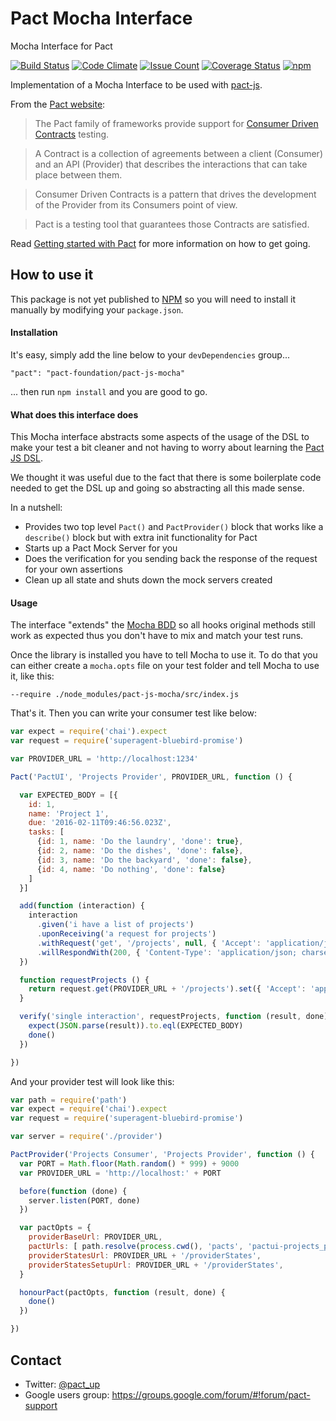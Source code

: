 # Pact Mocha Interface
Mocha Interface for Pact

[![Build Status](https://travis-ci.org/pact-foundation/pact-js-mocha.svg?branch=master)](https://travis-ci.org/pact-foundation/pact-js-mocha)
[![Code Climate](https://codeclimate.com/github/pact-foundation/pact-js-mocha/badges/gpa.svg)](https://codeclimate.com/github/pact-foundation/pact-js-mocha)
[![Issue Count](https://codeclimate.com/github/pact-foundation/pact-js-mocha/badges/issue_count.svg)](https://codeclimate.com/github/pact-foundation/pact-js-mocha)
[![Coverage Status](https://coveralls.io/repos/github/pact-foundation/pact-js-mocha/badge.svg?branch=master)](https://coveralls.io/github/pact-foundation/pact-js-mocha?branch=master)
[![npm](https://img.shields.io/github/license/pact-foundation/pact-js-mocha.svg?maxAge=2592000)](https://github.com/pact-foundation/pact-js-mocha/blob/master/LICENSE)

Implementation of a Mocha Interface to be used with [pact-js](https://github.com/pact-foundation/pact-js).

From the [Pact website](http://docs.pact.io/):

>The Pact family of frameworks provide support for [Consumer Driven Contracts](http://martinfowler.com/articles/consumerDrivenContracts.html) testing.

>A Contract is a collection of agreements between a client (Consumer) and an API (Provider) that describes the interactions that can take place between them.

>Consumer Driven Contracts is a pattern that drives the development of the Provider from its Consumers point of view.

>Pact is a testing tool that guarantees those Contracts are satisfied.

Read [Getting started with Pact](http://dius.com.au/2016/02/03/microservices-pact/) for more information on
how to get going.

## How to use it
This package is not yet published to [NPM](https://www.npmjs.com/) so you will need to install it manually by modifying your `package.json`.

#### Installation
It's easy, simply add the line below to your `devDependencies` group...
```
"pact": "pact-foundation/pact-js-mocha"
```
... then run `npm install` and you are good to go.

#### What does this interface does
This Mocha interface abstracts some aspects of the usage of the DSL to make your test a bit cleaner and not having to worry about learning the [Pact JS DSL](https://github.com/pact-foundation/pact-js).

We thought it was useful due to the fact that there is some boilerplate code needed to get the DSL up and going so abstracting all this made sense.

In a nutshell:
- Provides two top level `Pact()` and `PactProvider()` block that works like a `describe()` block but with extra init functionality for Pact
- Starts up a Pact Mock Server for you
- Does the verification for you sending back the response of the request for your own assertions
- Clean up all state and shuts down the mock servers created

#### Usage
The interface "extends" the [Mocha BDD](https://mochajs.org/#bdd) so all hooks original methods still work as expected thus you don't have to mix and match your test runs.

Once the library is installed you have to tell Mocha to use it. To do that you can either create a `mocha.opts` file on your test folder and tell Mocha to use it, like this:

```
--require ./node_modules/pact-js-mocha/src/index.js
```

That's it. Then you can write your consumer test like below:
```javascript
var expect = require('chai').expect
var request = require('superagent-bluebird-promise')

var PROVIDER_URL = 'http://localhost:1234'

Pact('PactUI', 'Projects Provider', PROVIDER_URL, function () {

  var EXPECTED_BODY = [{
    id: 1,
    name: 'Project 1',
    due: '2016-02-11T09:46:56.023Z',
    tasks: [
      {id: 1, name: 'Do the laundry', 'done': true},
      {id: 2, name: 'Do the dishes', 'done': false},
      {id: 3, name: 'Do the backyard', 'done': false},
      {id: 4, name: 'Do nothing', 'done': false}
    ]
  }]

  add(function (interaction) {
    interaction
      .given('i have a list of projects')
      .uponReceiving('a request for projects')
      .withRequest('get', '/projects', null, { 'Accept': 'application/json' })
      .willRespondWith(200, { 'Content-Type': 'application/json; charset=utf-8' }, EXPECTED_BODY)
  })

  function requestProjects () {
    return request.get(PROVIDER_URL + '/projects').set({ 'Accept': 'application/json' })
  }

  verify('single interaction', requestProjects, function (result, done) {
    expect(JSON.parse(result)).to.eql(EXPECTED_BODY)
    done()
  })

})

```
And your provider test will look like this:

```javascript
var path = require('path')
var expect = require('chai').expect
var request = require('superagent-bluebird-promise')

var server = require('./provider')

PactProvider('Projects Consumer', 'Projects Provider', function () {
  var PORT = Math.floor(Math.random() * 999) + 9000
  var PROVIDER_URL = 'http://localhost:' + PORT

  before(function (done) {
    server.listen(PORT, done)
  })

  var pactOpts = {
    providerBaseUrl: PROVIDER_URL,
    pactUrls: [ path.resolve(process.cwd(), 'pacts', 'pactui-projects_provider.json') ],
    providerStatesUrl: PROVIDER_URL + '/providerStates',
    providerStatesSetupUrl: PROVIDER_URL + '/providerStates',
  }

  honourPact(pactOpts, function (result, done) {
    done()
  })

})
```
## Contact

* Twitter: [@pact_up](https://twitter.com/pact_up)
* Google users group: https://groups.google.com/forum/#!forum/pact-support
